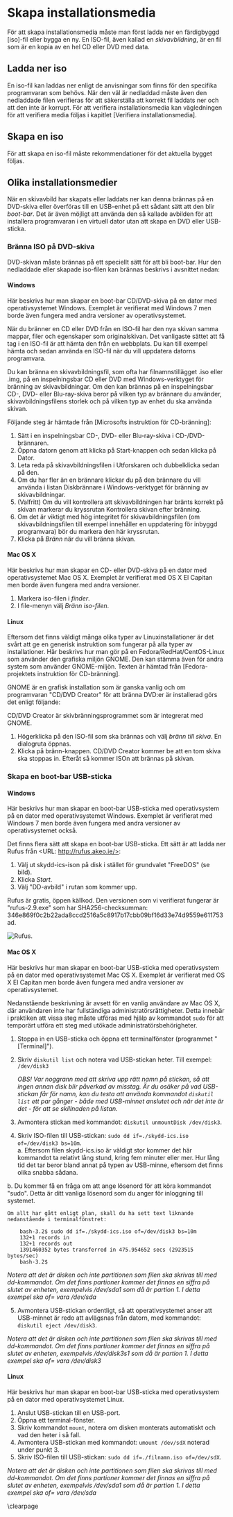 # Skapa installationsmedia
För att skapa installationsmedia måste man först ladda ner en färdigbyggd [iso]-fil eller bygga en ny.
En ISO-fil, även kallad en *skivavbildning*, är en fil som är en kopia av en hel CD eller DVD med data.

## Ladda ner iso
En iso-fil kan laddas ner enligt de anvisningar som finns för den specifika programvaran som behövs. När den väl är nedladdad måste även den nedladdade filen verifieras för att säkerställa att korrekt fil laddats ner och att den inte är korrupt. För att verifiera installationsmedia kan vägledningen för att verifiera media följas i kapitlet [Verifiera installationsmedia].

## Skapa en iso
För att skapa en iso-fil måste rekommendationer för det aktuella bygget följas.

## Olika installationsmedier
När en skivavbild har skapats eller laddats ner kan denna brännas på en DVD-skiva eller överföras till en USB-enhet på ett sådant sätt att den blir *boot-bar*. Det är även möjligt att använda den så kallade avbilden för att installera programvaran i en virtuell dator utan att skapa en DVD eller USB-sticka.

### Bränna ISO på DVD-skiva
DVD-skivan måste brännas på ett speciellt sätt för att bli boot-bar. Hur den nedladdade eller skapade iso-filen kan brännas beskrivs i avsnittet nedan:

#### Windows
Här beskrivs hur man skapar en boot-bar CD/DVD-skiva på en dator med operativsystemet
Windows. Exemplet är verifierat med Windows 7 men borde även fungera med andra versioner av operativsystemet.

När du bränner en CD eller DVD från en ISO-fil har den nya skivan samma mappar, filer och egenskaper som originalskivan. Det vanligaste sättet att få tag i en ISO-fil är att hämta den från en webbplats. Du kan till exempel hämta och sedan använda en ISO-fil när du vill uppdatera datorns programvara.

Du kan bränna en skivavbildningsfil, som ofta har filnamnstillägget .iso eller .img, på en inspelningsbar CD eller DVD med Windows-verktyget för bränning av skivavbildningar. Om den kan brännas på en inspelningsbar CD-, DVD- eller Blu-ray-skiva beror på vilken typ av brännare du använder, skivavbildningsfilens storlek och på vilken typ av enhet du ska använda skivan.

Följande steg är hämtade från [Microsofts instruktion för CD-bränning]:

1. Sätt i en inspelningsbar CD-, DVD- eller Blu-ray-skiva i CD-/DVD-brännaren.
2. Öppna datorn genom att klicka på Start-knappen och sedan klicka på Dator.
3. Leta reda på skivavbildningsfilen i Utforskaren och dubbelklicka sedan på den.
4. Om du har fler än en brännare klickar du på den brännare du vill använda i listan Diskbrännare i Windows-verktyget för bränning av skivavbildningar.
5. (Valfritt) Om du vill kontrollera att skivavbildningen har bränts korrekt på skivan markerar du kryssrutan Kontrollera skivan efter bränning.
6. Om det är viktigt med hög integritet för skivavbildningsfilen (om skivavbildningsfilen till exempel innehåller en uppdatering för inbyggd programvara) bör du markera den här kryssrutan.
7. Klicka på *Bränn* när du vill bränna skivan.  

#### Mac OS X
Här beskrivs hur man skapar en CD- eller DVD-skiva på en dator med operativsystemet Mac OS X. Exemplet är verifierat med OS X El Capitan men borde även fungera med andra versioner.

1. Markera iso-filen i *finder*.
2. I file-menyn välj *Bränn iso-filen*.


#### Linux  

Eftersom det finns väldigt många olika typer av Linuxinstallationer är det svårt att ge en
generisk instruktion som fungerar på alla typer av installationer. Här beskrivs hur man gör på en Fedora/RedHat/CentOS-Linux som använder den grafiska miljön GNOME. Den
kan stämma även för andra system som använder GNOME-miljön. Texten är hämtad från [Fedora-projektets instruktion för CD-bränning].

GNOME är en grafisk installation som är ganska vanlig och om programvaran "CD/DVD Creator" för att bränna DVD:er
är installerad görs det enligt följande:

CD/DVD Creator är skivbränningsprogrammet som är integrerat med GNOME.
1. Högerklicka på den ISO-fil som ska brännas och välj *bränn till skiva*. En dialogruta öppnas.
2. Klicka på bränn-knappen. CD/DVD Creator kommer be att en tom skiva ska stoppas in.
Efteråt så kommer ISOn att brännas på skivan.

### Skapa en boot-bar USB-sticka

#### Windows
Här beskrivs hur man skapar en boot-bar USB-sticka med operativsystem på en dator med operativsystemet Windows. Exemplet är verifierat med Windows 7 men borde även fungera med andra versioner av operativsystemet också.

Det finns flera sätt att skapa en boot-bar USB-sticka. Ett sätt är att ladda ner Rufus från <URL: http://rufus.akeo.ie/>:
1. Välj ut skydd-ics-ison på disk i stället för grundvalet "FreeDOS" (se bild).
2. Klicka *Start*.
3. Välj "DD-avbild" i rutan som kommer upp.

Rufus är gratis, öppen källkod. Den versionen som vi verifierat fungerar är "rufus-2.9.exe" som har SHA256-checksumman: 346e869f0c2b22ada8ccd2516a5c8917b17cbb09bf16d33e74d9559e611753ad.

![Rufus.](images/rufus.png "Verktyget Rufus.")

#### Mac OS X

Här beskrivs hur man skapar en boot-bar USB-sticka med operativsystem på en dator med operativsystemet
Mac OS X. Exemplet är verifierat med OS X El Capitan men borde även fungera med andra versioner av operativsystemet.

Nedanstående beskrivning är avsett för en vanlig användare av Mac OS X,
där användaren inte har fullständiga administratörsrättigheter. Detta innebär i praktiken
att vissa steg måste utföras med hjälp av kommandot ```sudo``` för att temporärt utföra
ett steg med utökade administratörsbehörigheter.

 1. Stoppa in en USB-sticka och öppna ett terminalfönster (programmet "[Terminal]").
 2. Skriv ```diskutil list``` och notera vad USB-stickan heter. Till exempel: ```/dev/disk3```

    *OBS! Var noggrann med att skriva upp rätt namn på stickan, så att ingen annan
     disk blir påverkad av misstag. Är du osäker på vad USB-stickan får för namn,
      kan du testa att använda kommandot ```diskutil list``` ett par gånger - både med
      USB-minnet anslutet och när det inte är det - för att se skillnaden på listan.*

 3. Avmontera stickan med kommandot: ```diskutil unmountDisk /dev/disk3```.
 4. Skriv ISO-filen till USB-stickan: ```sudo dd if=./skydd-ics.iso of=/dev/disk3 bs=10m```.  
  a. Eftersom filen skydd-ics.iso är väldigt stor kommer det här kommandot ta relativt lång stund, kring fem minuter eller mer. Hur lång tid det tar beror bland annat på typen av USB-minne, eftersom det finns olika snabba sådana.  

  b. Du kommer få en fråga om att ange lösenord för att köra kommandot "sudo". Detta är ditt vanliga lösenord som du anger för inloggning till systemet.

    Om allt har gått enligt plan, skall du ha sett text liknande nedanstående i terminalfönstret:

```
	bash-3.2$ sudo dd if=./skydd-ics.iso of=/dev/disk3 bs=10m
	132+1 records in
	132+1 records out
	1391460352 bytes transferred in 475.954652 secs (2923515 bytes/sec)
	bash-3.2$
```

*Notera att det är disken och inte partitionen som filen ska skrivas till med dd-kommandot. Om det finns partioner kommer det finnas en siffra på slutet av enheten, exempelvis /dev/sda1 som då är partion 1. I detta exempel ska of= vara /dev/sda*

 5. Avmontera USB-stickan ordentligt, så att operativsystemet anser att USB-minnet är redo att avlägsnas från datorn, med kommandot: ```diskutil eject /dev/disk3```.

*Notera att det är disken och inte partitionen som filen ska skrivas till med dd-kommandot. Om det finns partioner kommer det finnas en siffra på slutet av enheten, exempelvis /dev/disk3s1 som då är partion 1. I detta exempel ska of= vara /dev/disk3*


#### Linux  
Här beskrivs hur man skapar en boot-bar USB-sticka med operativsystem på en dator med operativsystemet Linux.

 1. Anslut USB-stickan till en USB-port.
 2. Öppna ett terminal-fönster.
 3. Skriv kommandot ```mount```, notera om disken monterats automatiskt och vad den heter i så fall.
 4. Avmontera USB-stickan med kommandot: ```umount /dev/sdX``` noterad under punkt 3.
 5. Skriv ISO-filen till USB-stickan: ```sudo dd if=./filnamn.iso of=/dev/sdX```.

*Notera att det är disken och inte partitionen som filen ska skrivas till med dd-kommandot. Om det finns partioner kommer det finnas en siffra på slutet av enheten, exempelvis /dev/sda1 som då är partion 1. I detta exempel ska of= vara /dev/sda*

\clearpage
